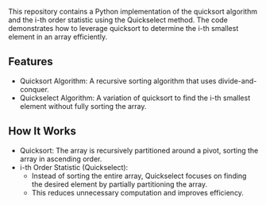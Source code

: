 This repository contains a Python implementation of the quicksort algorithm and the i-th order statistic using the Quickselect method. The code demonstrates how to leverage quicksort to determine the i-th smallest element in an array efficiently.

## Features
  * Quicksort Algorithm: A recursive sorting algorithm that uses divide-and-conquer.
  * Quickselect Algorithm: A variation of quicksort to find the i-th smallest element without fully sorting the array.

## How It Works
  * Quicksort: The array is recursively partitioned around a pivot, sorting the array in ascending order.
  * i-th Order Statistic (Quickselect):
       * Instead of sorting the entire array, Quickselect focuses on finding the desired element by partially partitioning the array.
       * This reduces unnecessary computation and improves efficiency.


